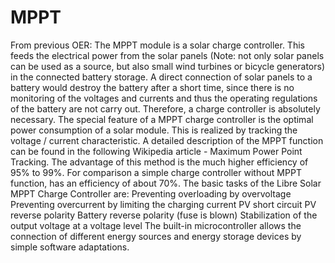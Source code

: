 # MPPT

From previous OER:
The MPPT module is a solar charge controller. This feeds the electrical power from the solar panels (Note: not only solar panels can be used as a source, but also small wind turbines or bicycle generators) in the connected battery storage. A direct connection of solar panels to a battery would destroy the battery after a short time, since there is no monitoring of the voltages and currents and thus the operating regulations of the battery are not carry out. Therefore, a charge controller is absolutely necessary.
The special feature of a MPPT charge controller is the optimal power consumption of a solar module. This is realized by tracking the voltage / current characteristic. A detailed description of the MPPT function can be found in the following Wikipedia article - Maximum Power Point Tracking. The advantage of this method is the much higher efficiency of 95% to 99%. For comparison a simple charge controller without MPPT function, has an efficiency of about 70%.
The basic tasks of the Libre Solar MPPT Charge Controller are:
Preventing overloading by overvoltage
Preventing overcurrent by limiting the charging current
PV short circuit
PV reverse polarity
Battery reverse polarity (fuse is blown)
Stabilization of the output voltage at a voltage level
The built-in microcontroller allows the connection of different energy sources and energy storage devices by simple software adaptations.